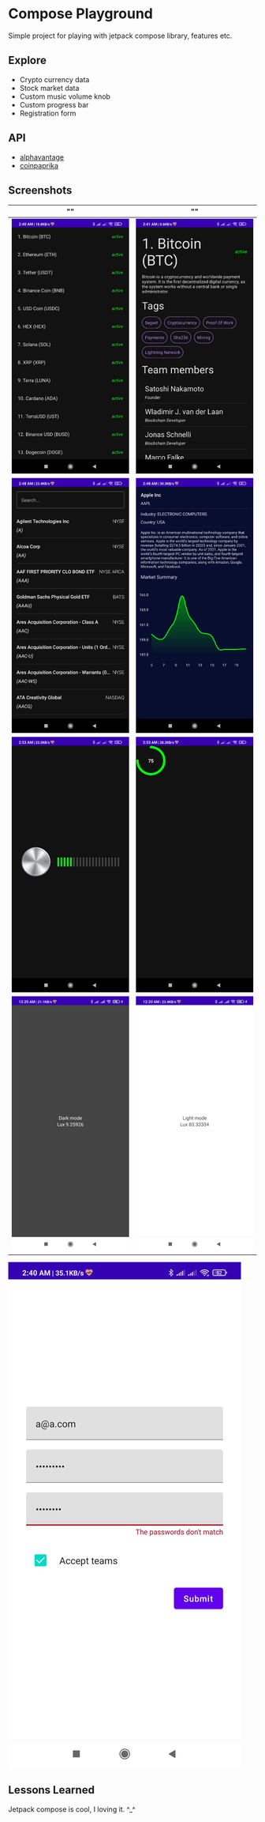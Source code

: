 
# Compose Playground

Simple project for playing with jetpack compose library, features etc.


## Explore

- Crypto currency data
- Stock market data
- Custom music volume knob
- Custom progress bar
- Registration form

## API

- [alphavantage](https://www.alphavantage.co/)
- [coinpaprika](https://coinpaprika.com/)


## Screenshots
"" | ""
--- | ---
![Screenshot1](/.github/images/1.jpg) | ![Screenshot2](/.github/images/2.jpg)
![Screenshot3](/.github/images/3.jpg) | ![Screenshot4](/.github/images/4.jpg)
![Screenshot5](/.github/images/5.jpg) | ![Screenshot6](/.github/images/6.jpg)
![Screenshot7](/.github/images/light_sensor_dark.jpg) | ![Screenshot8](/.github/images/light_sensor_light.jpg)
![Screenshot9](/.github/images/7.jpg)


## Lessons Learned

Jetpack compose is cool, I loving it. ^_^

  
